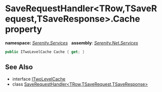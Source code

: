 # SaveRequestHandler&lt;TRow,TSaveRequest,TSaveResponse&gt;.Cache property
**namespace:** *[Serenity.Services](../../README.md#serenity.services-namespace)*   **assembly**: *[Serenity.Net.Services](../../README.md)*

```csharp
public ITwoLevelCache Cache { get; }
```

## See Also

* interface [ITwoLevelCache](../Serenity.Net.Core/../../Serenity.Abstractions/ITwoLevelCache.md)
* class [SaveRequestHandler&lt;TRow,TSaveRequest,TSaveResponse&gt;](../SaveRequestHandler-3.md)